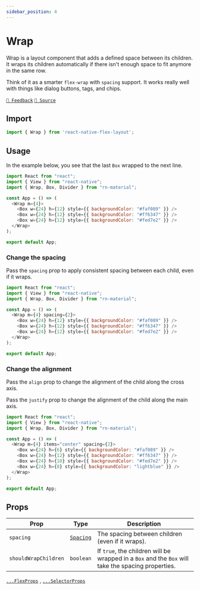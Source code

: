 ```yaml
---
sidebar_position: 4
---
```


# Wrap

Wrap is a layout component that adds a defined space between its children. It wraps its children automatically if there
isn't enough space to fit anymore in the same row.

Think of it as a smarter `flex-wrap` with `spacing` support. It works really well with things like dialog buttons, tags,
and chips.

[`💬 Feedback`](https://github.com/yamankatby/react-native-flex-layout/labels/wrap)
[`🌱 Source`](https://github.com/yamankatby/react-native-flex-layout/blob/main/src/Wrap.tsx)

## Import

```js
import { Wrap } from 'react-native-flex-layout';
```

## Usage

In the example below, you see that the last `Box` wrapped to the next line.

```js with-preview
import React from "react";
import { View } from "react-native";
import { Wrap, Box, Divider } from "rn-material";

const App = () => (
  <Wrap m={4}>
    <Box w={24} h={12} style={{ backgroundColor: "#faf089" }} />
    <Box w={24} h={12} style={{ backgroundColor: "#ff6347" }} />
    <Box w={24} h={12} style={{ backgroundColor: "#fed7e2" }} />
  </Wrap>
);

export default App;
```

### Change the spacing

Pass the `spacing` prop to apply consistent spacing between each child, even if it wraps.

```js with-preview
import React from "react";
import { View } from "react-native";
import { Wrap, Box, Divider } from "rn-material";

const App = () => (
  <Wrap m={4} spacing={2}>
    <Box w={24} h={12} style={{ backgroundColor: "#faf089" }} />
    <Box w={24} h={12} style={{ backgroundColor: "#ff6347" }} />
    <Box w={24} h={12} style={{ backgroundColor: "#fed7e2" }} />
  </Wrap>
);

export default App;
```

### Change the alignment

Pass the `align` prop to change the alignment of the child along the cross axis.

Pass the `justify` prop to change the alignment of the child along the main axis.

```js with-preview
import React from "react";
import { View } from "react-native";
import { Wrap, Box, Divider } from "rn-material";

const App = () => (
  <Wrap m={4} items="center" spacing={2}>
    <Box w={24} h={6} style={{ backgroundColor: "#faf089" }} />
    <Box w={24} h={12} style={{ backgroundColor: "#ff6347" }} />
    <Box w={24} h={10} style={{ backgroundColor: "#fed7e2" }} />
    <Box w={24} h={8} style={{ backgroundColor: "lightblue" }} />
  </Wrap>
);

export default App;
```

## Props

| Prop                 | Type                                                                | Description                                                                                        |
|----------------------|---------------------------------------------------------------------|----------------------------------------------------------------------------------------------------|
| `spacing`            | [`Spacing`](https://react-native-flex-layout.js.org/guides/spacing) | The spacing between children (even if it wraps).                                                   |
| `shouldWrapChildren` | `boolean`                                                           | If `true`, the children will be wrapped in a `Box` and the `Box` will take the spacing properties. |

[`...FlexProps`](/pages/layout/flex#props) , [`...SelectorProps`](/pages/layout/selector#props)
